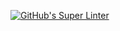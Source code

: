 [![GitHub's Super Linter](https://github.com/ICS20-Programming-PeterW/Unit1-03-HTML-Style/workflows/GitHub's%20Super%20Linter/badge.svg)](https://github.com/ICS20-Programming-PeterW/Unit1-03-HTML-Style/actions)